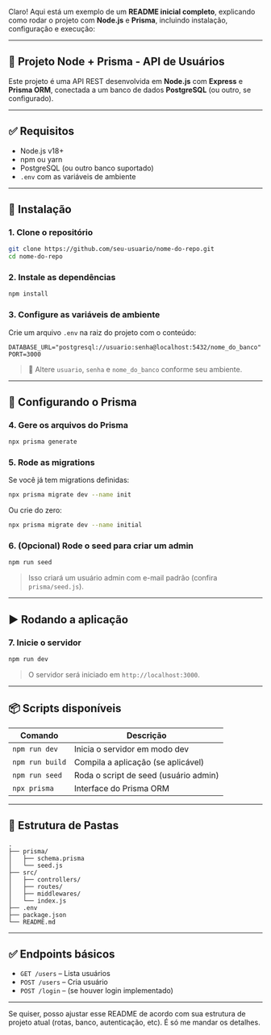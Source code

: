Claro! Aqui está um exemplo de um **README inicial completo**, explicando como rodar o projeto com **Node.js** e **Prisma**, incluindo instalação, configuração e execução:

---

## 📘 Projeto Node + Prisma - API de Usuários

Este projeto é uma API REST desenvolvida em **Node.js** com **Express** e **Prisma ORM**, conectada a um banco de dados **PostgreSQL** (ou outro, se configurado).

---

## ✅ Requisitos

- Node.js v18+
- npm ou yarn
- PostgreSQL (ou outro banco suportado)
- `.env` com as variáveis de ambiente

---

## 🚀 Instalação

### 1. Clone o repositório

```bash
git clone https://github.com/seu-usuario/nome-do-repo.git
cd nome-do-repo
```

### 2. Instale as dependências

```bash
npm install
```

### 3. Configure as variáveis de ambiente

Crie um arquivo `.env` na raiz do projeto com o conteúdo:

```env
DATABASE_URL="postgresql://usuario:senha@localhost:5432/nome_do_banco"
PORT=3000
```

> 🔁 Altere `usuario`, `senha` e `nome_do_banco` conforme seu ambiente.

---

## 🔧 Configurando o Prisma

### 4. Gere os arquivos do Prisma

```bash
npx prisma generate
```

### 5. Rode as migrations

Se você já tem migrations definidas:

```bash
npx prisma migrate dev --name init
```

Ou crie do zero:

```bash
npx prisma migrate dev --name initial
```

### 6. (Opcional) Rode o seed para criar um admin

```bash
npm run seed
```

> Isso criará um usuário admin com e-mail padrão (confira `prisma/seed.js`).

---

## ▶️ Rodando a aplicação

### 7. Inicie o servidor

```bash
npm run dev
```

> O servidor será iniciado em `http://localhost:3000`.

---

## 📦 Scripts disponíveis

| Comando         | Descrição                             |
| --------------- | ------------------------------------- |
| `npm run dev`   | Inicia o servidor em modo dev         |
| `npm run build` | Compila a aplicação (se aplicável)    |
| `npm run seed`  | Roda o script de seed (usuário admin) |
| `npx prisma`    | Interface do Prisma ORM               |

---

## 📁 Estrutura de Pastas

```
.
├── prisma/
│   ├── schema.prisma
│   └── seed.js
├── src/
│   ├── controllers/
│   ├── routes/
│   ├── middlewares/
│   └── index.js
├── .env
├── package.json
└── README.md
```

---

## ✅ Endpoints básicos

- `GET /users` – Lista usuários
- `POST /users` – Cria usuário
- `POST /login` – (se houver login implementado)

---

Se quiser, posso ajustar esse README de acordo com sua estrutura de projeto atual (rotas, banco, autenticação, etc). É só me mandar os detalhes.
